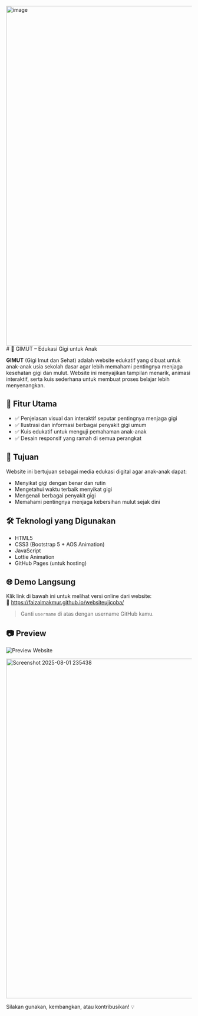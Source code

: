 <img width="1893" height="919" alt="image" src="https://github.com/user-attachments/assets/ce689d78-77bd-4cac-b98c-0f86d968201e" /># 🦷 GIMUT – Edukasi Gigi untuk Anak

**GIMUT** (Gigi Imut dan Sehat) adalah website edukatif yang dibuat untuk anak-anak usia sekolah dasar agar lebih memahami pentingnya menjaga kesehatan gigi dan mulut. Website ini menyajikan tampilan menarik, animasi interaktif, serta kuis sederhana untuk membuat proses belajar lebih menyenangkan.

## 🎯 Fitur Utama

- ✅ Penjelasan visual dan interaktif seputar pentingnya menjaga gigi
- ✅ Ilustrasi dan informasi berbagai penyakit gigi umum
- ✅ Kuis edukatif untuk menguji pemahaman anak-anak
- ✅ Desain responsif yang ramah di semua perangkat

## 🎯 Tujuan

Website ini bertujuan sebagai media edukasi digital agar anak-anak dapat:
- Menyikat gigi dengan benar dan rutin
- Mengetahui waktu terbaik menyikat gigi
- Mengenali berbagai penyakit gigi
- Memahami pentingnya menjaga kebersihan mulut sejak dini

## 🛠️ Teknologi yang Digunakan

- HTML5
- CSS3 (Bootstrap 5 + AOS Animation)
- JavaScript
- Lottie Animation
- GitHub Pages (untuk hosting)

## 🌐 Demo Langsung

Klik link di bawah ini untuk melihat versi online dari website:  
🔗 https://faizalmakmur.github.io/websiteujicoba/

> Ganti `username` di atas dengan username GitHub kamu.

## 📷 Preview

![Preview Website](screenshot.png)

<img width="1893" height="919" alt="Screenshot 2025-08-01 235438" src="https://github.com/user-attachments/assets/0c41dcd4-2bb8-43a5-9e5a-382c4b452214" />


Silakan gunakan, kembangkan, atau kontribusikan! 💡
